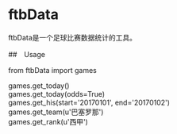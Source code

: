 # ftbData
ftbData是一个足球比赛数据统计的工具。

##　Usage

from ftbData import games

games.get_today()  
games.get_today(odds=True)  
games.get_his(start='20170101', end='20170102')  
games.get_team(u'巴塞罗那')  
games.get_rank(u'西甲')  



